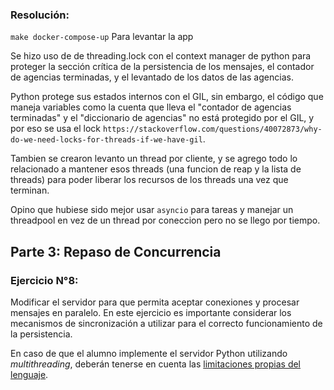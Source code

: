 ### Resolución:
`make docker-compose-up` Para levantar la app

Se hizo uso de de threading.lock con el context manager de python para proteger la sección crítica de la persistencia de los mensajes, el contador de agencias terminadas, y el levantado de los datos de las agencias.

Python protege sus estados internos con el GIL, sin embargo, el código que maneja variables como la cuenta que lleva el "contador de agencias terminadas" y el "diccionario de agencias" no está protegido por el GIL, y por eso se usa el lock `https://stackoverflow.com/questions/40072873/why-do-we-need-locks-for-threads-if-we-have-gil`.

Tambien se crearon levanto un thread por cliente, y se agrego todo lo relacionado a mantener esos threads (una funcion de reap y la lista de threads) para poder liberar los recursos de los threads una vez que terminan.

Opino que hubiese sido mejor usar `asyncio` para tareas y manejar un threadpool en vez de un thread por coneccion pero no se llego por tiempo.

## Parte 3: Repaso de Concurrencia

### Ejercicio N°8:
Modificar el servidor para que permita aceptar conexiones y procesar mensajes en paralelo.
En este ejercicio es importante considerar los mecanismos de sincronización a utilizar para el correcto funcionamiento de la persistencia.

En caso de que el alumno implemente el servidor Python utilizando _multithreading_,  deberán tenerse en cuenta las [limitaciones propias del lenguaje](https://wiki.python.org/moin/GlobalInterpreterLock).

